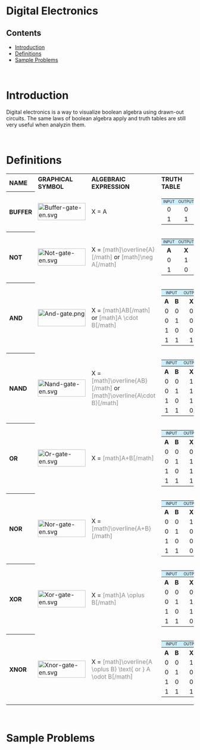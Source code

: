 # Digital Electronics

## Contents
- [Introduction](#introduction)
- [Definitions](#definitions)
- [Sample Problems](#sampleproblems)

<br>

# Introduction

Digital electronics is a way to visualize boolean algebra using drawn-out circuits. The same laws of boolean algebra apply and truth tables are still very useful when analyzin them.

<br>

# Definitions

<table class="wikitable" style="text-align: left">

<tr>
<th><b>NAME</b>
</th>
<th><b>GRAPHICAL SYMBOL</b>
</th>
<th><b>ALGEBRAIC EXPRESSION</b>
</th>
<th><b>TRUTH TABLE</b>
</th></tr>
<tr>
<th><b>BUFFER</b>
</th>
<td> <a href="https://www.categories.acsl.org/wiki/images/a/a6/Buffer-gate-en.svg" class="image"><img alt="Buffer-gate-en.svg" src="https://www.categories.acsl.org/wiki/images/a/a6/Buffer-gate-en.svg" width="128" height="46" srcset="www.categories.acsl.org/wiki/images/thumb/a/a6/Buffer-gate-en.svg/192px-Buffer-gate-en.svg.png 1.5x, www.categories.acsl.org/wiki/images/thumb/a/a6/Buffer-gate-en.svg/256px-Buffer-gate-en.svg.png 2x" /></a>
</td>
<td> X = A
</td>
<td>
<table class="wikitable" style="text-align: center">

<tr>
<td style="background-color: #cceeff; font-size: x-small">INPUT
</td>
<td style="background-color: #cceeff; font-size: x-small">OUTPUT
</td></tr>
<tr>
<td> 0 </td>
<td> 0
</td></tr>
<tr>
<td> 1 </td>
<td> 1
</td></tr></table>
</td></tr>
<tr>
<th><b>NOT</b>
</th>
<td> <a href="categories.acsl.org/wiki/index.php?title=File:Not-gate-en.svg" class="image"><img alt="Not-gate-en.svg" src="categories.acsl.org/wiki/images/thumb/9/9f/Not-gate-en.svg/128px-Not-gate-en.svg.png" width="128" height="46" srcset="categories.acsl.org/wiki/images/thumb/9/9f/Not-gate-en.svg/192px-Not-gate-en.svg.png 1.5x, categories.acsl.org/wiki/images/thumb/9/9f/Not-gate-en.svg/256px-Not-gate-en.svg.png 2x" /></a>
</td>
<td> X = <span style='opacity:0.5'>[math]\overline{A}[/math]</span> or  <span style='opacity:0.5'>[math]\neg A[/math]</span>
</td>
<td>
<table class="wikitable" style="text-align: center">

<tr>
<td style="background-color: #cceeff; font-size: x-small">INPUT
</td>
<td style="background-color: #cceeff; font-size: x-small">OUTPUT
</td></tr>
<tr>
<th> A </th>
<th> X
</th></tr>
<tr>
<td> 0 </td>
<td> 1
</td></tr>
<tr>
<td> 1 </td>
<td> 0
</td></tr></table>
</td></tr>
<tr>
<th><b>AND</b>
</th>
<td><a href="categories.acsl.org/wiki/index.php?title=File:And-gate.png" class="image"><img alt="And-gate.png" src="categories.acsl.org/wiki/images/thumb/d/d8/And-gate.png/128px-And-gate.png" width="128" height="46" srcset="categories.acsl.org/wiki/images/thumb/d/d8/And-gate.png/192px-And-gate.png 1.5x, categories.acsl.org/wiki/images/thumb/d/d8/And-gate.png/256px-And-gate.png 2x" /></a>
</td>
<td> X = <span style='opacity:0.5'>[math]AB[/math]</span> or <span style='opacity:0.5'>[math]A \cdot B[/math]</span>
</td>
<td>
<table class="wikitable" style="text-align: center">

<tr>
<td colspan="2" style="background-color: #cceeff; font-size: x-small">INPUT
</td>
<td colspan="1" style="background-color: #cceeff; font-size: x-small">OUTPUT
</td></tr>
<tr>
<th> A </th>
<th> B </th>
<th>  X
</th></tr>
<tr>
<td> 0 </td>
<td> 0 </td>
<td> 0
</td></tr>
<tr>
<td> 0 </td>
<td> 1 </td>
<td> 0
</td></tr>
<tr>
<td> 1 </td>
<td> 0 </td>
<td> 0
</td></tr>
<tr>
<td> 1 </td>
<td> 1 </td>
<td> 1
</td></tr></table>
</td></tr>
<tr>
<th><b>NAND</b>
</th>
<td> <a href="categories.acsl.org/wiki/index.php?title=File:Nand-gate-en.svg" class="image"><img alt="Nand-gate-en.svg" src="categories.acsl.org/wiki/images/thumb/5/58/Nand-gate-en.svg/128px-Nand-gate-en.svg.png" width="128" height="46" srcset="categories.acsl.org/wiki/images/thumb/5/58/Nand-gate-en.svg/192px-Nand-gate-en.svg.png 1.5x, categories.acsl.org/wiki/images/thumb/5/58/Nand-gate-en.svg/256px-Nand-gate-en.svg.png 2x" /></a>
</td>
<td> X = <span style='opacity:0.5'>[math]\overline{AB}[/math]</span> or <span style='opacity:0.5'>[math]\overline{A\cdot B}[/math]</span>
</td>
<td>
<table class="wikitable" style="text-align: center">

<tr>
<td colspan="2" style="background-color: #cceeff; font-size: x-small">INPUT
</td>
<td style="background-color: #cceeff; font-size: x-small">OUTPUT
</td></tr>
<tr>
<th> A </th>
<th> B </th>
<th> X
</th></tr>
<tr>
<td> 0 </td>
<td> 0 </td>
<td> 1
</td></tr>
<tr>
<td> 0 </td>
<td> 1 </td>
<td> 1
</td></tr>
<tr>
<td> 1 </td>
<td> 0 </td>
<td> 1
</td></tr>
<tr>
<td> 1 </td>
<td> 1 </td>
<td> 0
</td></tr></table>
</td></tr>
<tr>
<th><b>OR</b>
</th>
<td> <a href="categories.acsl.org/wiki/index.php?title=File:Or-gate-en.svg" class="image"><img alt="Or-gate-en.svg" src="categories.acsl.org/wiki/images/thumb/4/4c/Or-gate-en.svg/128px-Or-gate-en.svg.png" width="128" height="46" srcset="categories.acsl.org/wiki/images/thumb/4/4c/Or-gate-en.svg/192px-Or-gate-en.svg.png 1.5x, categories.acsl.org/wiki/images/thumb/4/4c/Or-gate-en.svg/256px-Or-gate-en.svg.png 2x" /></a>
</td>
<td> X = <span style='opacity:0.5'>[math]A+B[/math]</span>
</td>
<td>
<table class="wikitable" style="text-align: center">

<tr>
<td colspan="2" style="background-color: #cceeff; font-size: x-small">INPUT
</td>
<td style="background-color: #cceeff; font-size: x-small">OUTPUT
</td></tr>
<tr>
<th> A </th>
<th> B </th>
<th> X
</th></tr>
<tr>
<td> 0 </td>
<td> 0 </td>
<td> 0
</td></tr>
<tr>
<td> 0 </td>
<td> 1 </td>
<td> 1
</td></tr>
<tr>
<td> 1 </td>
<td> 0 </td>
<td> 1
</td></tr>
<tr>
<td> 1 </td>
<td> 1 </td>
<td> 1
</td></tr></table>
</td></tr>
<tr>
<th><b>NOR</b>
</th>
<td> <a href="categories.acsl.org/wiki/index.php?title=File:Nor-gate-en.svg" class="image"><img alt="Nor-gate-en.svg" src="categories.acsl.org/wiki/images/thumb/9/94/Nor-gate-en.svg/128px-Nor-gate-en.svg.png" width="128" height="46" srcset="categories.acsl.org/wiki/images/thumb/9/94/Nor-gate-en.svg/192px-Nor-gate-en.svg.png 1.5x, categories.acsl.org/wiki/images/thumb/9/94/Nor-gate-en.svg/256px-Nor-gate-en.svg.png 2x" /></a>
</td>
<td> X = <span style='opacity:0.5'>[math]\overline{A+B}[/math]</span>
</td>
<td>
<table class="wikitable" style="text-align: center">

<tr>
<td colspan="2" style="background-color: #cceeff; font-size: x-small">INPUT
</td>
<td style="background-color: #cceeff; font-size: x-small">OUTPUT
</td></tr>
<tr>
<th> A </th>
<th> B </th>
<th> X
</th></tr>
<tr>
<td> 0 </td>
<td> 0 </td>
<td> 1
</td></tr>
<tr>
<td> 0 </td>
<td> 1 </td>
<td> 0
</td></tr>
<tr>
<td> 1 </td>
<td> 0 </td>
<td> 0
</td></tr>
<tr>
<td> 1 </td>
<td> 1 </td>
<td> 0
</td></tr></table>
</td></tr>
<tr>
<th><b>XOR</b>
</th>
<td><a href="categories.acsl.org/wiki/index.php?title=File:Xor-gate-en.svg" class="image"><img alt="Xor-gate-en.svg" src="categories.acsl.org/wiki/images/thumb/6/6d/Xor-gate-en.svg/128px-Xor-gate-en.svg.png" width="128" height="46" srcset="categories.acsl.org/wiki/images/thumb/6/6d/Xor-gate-en.svg/192px-Xor-gate-en.svg.png 1.5x, categories.acsl.org/wiki/images/thumb/6/6d/Xor-gate-en.svg/256px-Xor-gate-en.svg.png 2x" /></a>
</td>
<td> X = <span style='opacity:0.5'>[math]A \oplus B[/math]</span>
</td>
<td>
<table class="wikitable" style="text-align: center">

<tr>
<td colspan="2" style="background-color: #cceeff; font-size: x-small">INPUT
</td>
<td style="background-color: #cceeff; font-size: x-small">OUTPUT
</td></tr>
<tr>
<th> A </th>
<th> B </th>
<th> X
</th></tr>
<tr>
<td> 0 </td>
<td> 0 </td>
<td> 0
</td></tr>
<tr>
<td> 0 </td>
<td> 1 </td>
<td> 1
</td></tr>
<tr>
<td> 1 </td>
<td> 0 </td>
<td> 1
</td></tr>
<tr>
<td> 1 </td>
<td> 1 </td>
<td> 0
</td></tr></table>
</td></tr>
<tr>
<th><b>XNOR</b>
</th>
<td> <a href="categories.acsl.org/wiki/index.php?title=File:Xnor-gate-en.svg" class="image"><img alt="Xnor-gate-en.svg" src="categories.acsl.org/wiki/images/thumb/3/35/Xnor-gate-en.svg/128px-Xnor-gate-en.svg.png" width="128" height="46" srcset="categories.acsl.org/wiki/images/thumb/3/35/Xnor-gate-en.svg/192px-Xnor-gate-en.svg.png 1.5x, categories.acsl.org/wiki/images/thumb/3/35/Xnor-gate-en.svg/256px-Xnor-gate-en.svg.png 2x" /></a>
</td>
<td> X = <span style='opacity:0.5'>[math]\overline{A \oplus B} \text{ or } A \odot B[/math]</span>
</td>
<td>
<table class="wikitable" style="text-align: center">

<tr>
<td colspan="2" style="background-color: #cceeff; font-size: x-small">INPUT
</td>
<td style="background-color: #cceeff; font-size: x-small">OUTPUT
</td></tr>
<tr>
<th> A </th>
<th> B </th>
<th> X
</th></tr>
<tr>
<td> 0 </td>
<td> 0 </td>
<td> 1
</td></tr>
<tr>
<td> 0 </td>
<td> 1 </td>
<td> 0
</td></tr>
<tr>
<td> 1 </td>
<td> 0 </td>
<td> 0
</td></tr>
<tr>
<td> 1 </td>
<td> 1 </td>
<td> 1
</td></tr></table>
</td></tr></table>
<br>

# Sample Problems 

<br>
